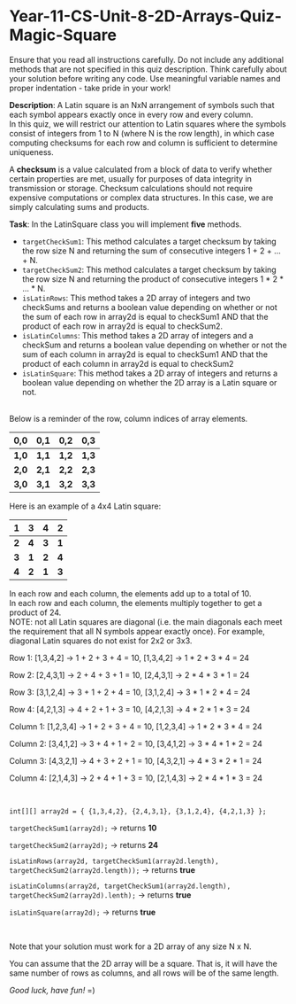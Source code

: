 # Year-11-CS-Unit-8-2D-Arrays-Quiz-Magic-Square

Ensure that you read all instructions carefully. Do not include any additional methods that are not specified in this quiz description. Think carefully about your solution before writing any code. Use meaningful variable names and proper indentation - take pride in your work!

<b>Description</b>: A Latin square is an NxN arrangement of symbols such that each symbol appears exactly once in every row and every column.<br>
In this quiz, we will restrict our attention to Latin squares where the symbols consist of integers from 1 to N (where N is the row length), in which case computing checksums for each row and column is sufficient to determine uniqueness.

A **checksum** is a value calculated from a block of data to verify whether certain properties are met, usually for purposes of data integrity in transmission or storage. Checksum calculations should not require expensive computations or complex data structures. In this case, we are simply calculating sums and products.

<b>Task</b>: In the LatinSquare class you will implement <b>five</b> methods.
* `targetCheckSum1`: This method calculates a target checksum by taking the row size N and returning the sum of consecutive integers 1 + 2 + ... + N.
* `targetCheckSum2`: This method calculates a target checksum by taking the row size N and returning the product of consecutive integers 1 * 2 * ... * N.
* `isLatinRows`: This method takes a 2D array of integers and two checkSums and returns a boolean value depending on whether or not the sum of each row in array2d is equal to checkSum1 AND that the product of each row in array2d is equal to checkSum2.
* `isLatinColumns`: This method takes a 2D array of integers and a checkSum and returns a boolean value depending on whether or not the sum of each column in array2d is equal to checkSum1 AND that the product of each column in array2d is equal to checkSum2
* `isLatinSquare`: This method takes a 2D array of integers and returns a boolean value depending on whether the 2D array is a Latin square or not.

<br>Below is a reminder of the row, column indices of array elements.

| 0,0     | 0,1     | 0,2     | 0,3     |
|---------|---------|---------|---------|
| **1,0** | **1,1** | **1,2** | **1,3** |
| **2,0** | **2,1** | **2,2** | **2,3** |
| **3,0** | **3,1** | **3,2** | **3,3** |

Here is an example of a 4x4 Latin square:

| 1   | 3 | 4     | 2     |
|-----|---|-------|-------|
| **2** | **4** | **3** | **1** |
| **3** | **1** | **2** | **4** |
| **4** | **2** | **1** | **3** |

In each row and each column, the elements add up to a total of 10.<br>
In each row and each column, the elements multiply together to get a product of 24.<br>
NOTE: not all Latin squares are diagonal (i.e. the main diagonals each meet the requirement that all N symbols appear exactly once). For example, diagonal Latin squares do not exist for 2x2 or 3x3.


Row 1: [1,3,4,2] → 1 + 2 + 3 + 4 = 10, [1,3,4,2] → 1 * 2 * 3 * 4 = 24

Row 2: [2,4,3,1] → 2 + 4 + 3 + 1 = 10, [2,4,3,1] → 2 * 4 * 3 * 1 = 24

Row 3: [3,1,2,4] → 3 + 1 + 2 + 4 = 10, [3,1,2,4] → 3 * 1 * 2 * 4 = 24

Row 4: [4,2,1,3] → 4 + 2 + 1 + 3 = 10, [4,2,1,3] → 4 * 2 * 1 * 3 = 24

Column 1: [1,2,3,4] → 1 + 2 + 3 + 4 = 10, [1,2,3,4] → 1 * 2 * 3 * 4 = 24

Column 2: [3,4,1,2] → 3 + 4 + 1 + 2 = 10, [3,4,1,2] → 3 * 4 * 1 * 2 = 24

Column 3: [4,3,2,1] → 4 + 3 + 2 + 1 = 10, [4,3,2,1] → 4 * 3 * 2 * 1 = 24

Column 4: [2,1,4,3] → 2 + 4 + 1 + 3 = 10, [2,1,4,3] → 2 * 4 * 1 * 3 = 24

<br>

`int[][] array2d = { {1,3,4,2}, {2,4,3,1}, {3,1,2,4}, {4,2,1,3} };`

`targetCheckSum1(array2d);` → returns <b>10</b>

`targetCheckSum2(array2d);` → returns <b>24</b>

`isLatinRows(array2d, targetCheckSum1(array2d.length), targetCheckSum2(array2d.length));` → returns <b>true</b>

`isLatinColumns(array2d, targetCheckSum1(array2d.length), targetCheckSum2(array2d).lenth);` → returns <b>true</b>

`isLatinSquare(array2d);` → returns <b>true</b>

<br>

Note that your solution must work for a 2D array of any size N x N.

You can assume that the 2D array will be a square. That is, it will have the same number of rows as columns, and all rows will be of the same length.

<i>Good luck, have fun! </i> =)
